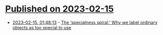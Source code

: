 # [Published on 2023-02-15](index.md)

* [2023-02-15, 01:48:13](https://news.ycombinator.com/item?id=34799009) - [The ‘specialness spiral:’ Why we label ordinary objects as too special to use](https://www.cnn.com/2021/10/06/health/specialness-spiral-partner-wellness/index.html)

